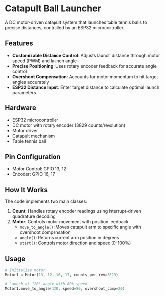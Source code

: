 # Catapult Ball Launcher

A DC motor-driven catapult system that launches table tennis balls to precise distances, controlled by an ESP32 microcontroller.

## Features

- **Customizable Distance Control**: Adjusts launch distance through motor speed (PWM) and launch angle
- **Precise Positioning**: Uses rotary encoder feedback for accurate angle control
- **Overshoot Compensation**: Accounts for motor momentum to hit target angles accurately
- **ESP32 Distance Input**: Enter target distance to calculate optimal launch parameters

## Hardware

- ESP32 microcontroller
- DC motor with rotary encoder (3829 counts/revolution)
- Motor driver
- Catapult mechanism
- Table tennis ball

## Pin Configuration

- Motor Control: GPIO 13, 12
- Encoder: GPIO 16, 17

## How It Works

The code implements two main classes:

1. **Count**: Handles rotary encoder readings using interrupt-driven quadrature decoding
2. **Motor**: Controls motor movement with position feedback
   - `move_to_angle()`: Moves catapult arm to specific angle with overshoot compensation
   - `angle()`: Returns current arm position in degrees
   - `start()`: Controls motor direction and speed (0-100%)

## Usage
```python
# Initialize motor
Motor1 = Motor(13, 12, 16, 17, counts_per_rev=3829)

# Launch at 120° angle with 80% speed
Motor1.move_to_angle(120, speed=80, overshoot_comp=20)
```
